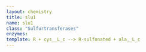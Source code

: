 ```yaml
---
layout: chemistry
title: slu1
name: slu1
class: "Sulfurtransferases"
enzymes: 
template: R + cys__L_c --> R-sulfonated + ala__L_c 
---
```

 
